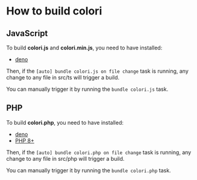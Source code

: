 # How to build colori

## JavaScript

To build **colori.js** and **colori.min.js**, you need to have installed:
- [deno](https://deno.land/#installation)

Then, if the ```[auto] bundle colori.js on file change``` task is running, any change to any file in src/ts will trigger a build.

You can manually trigger it by running the ```bundle colori.js``` task.

## PHP

To build **colori.php**, you need to have installed:
- [deno](https://deno.land/#installation)
- [PHP 8+](https://www.php.net/downloads)

Then, if the ```[auto] bundle colori.php on file change``` task is running, any change to any file in src/php will trigger a build.

You can manually trigger it by running the ```bundle colori.php``` task.